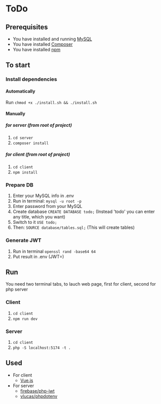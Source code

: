 # ToDo

## Prerequisites
- You have installed and running [MySQL](https://www.mysql.com/)
- You have installed [Composer](https://getcomposer.org/)
- You have installed [npm](https://www.npmjs.com/)

## To start

### Install dependencies
#### Automatically
Run ```chmod +x ./install.sh && ./install.sh```
#### Manually
##### for server (from root of project)
1. ```cd server```
2. ```composer install```
##### for client (from root of project)
1. ```cd client```
2. ```npm install```

### Prepare DB
1. Enter your MySQL info in .env
2. Run in terminal: ```mysql -u root -p```
3. Enter password from your MySQL
4. Create database ```CREATE DATABASE todo;```  (Instead 'todo' you can enter any title, which you want)
5. Switch to it ```USE todo;```
6. Then: ```SOURCE database/tables.sql;``` (This will create tables)

### Generate JWT
1. Run in terminal ```openssl rand -base64 64```
2. Put result in .env (JWT=)

## Run
You need two terminal tabs, to lauch web page, first for client, second for php server
### Client
1. ```cd client```
2. ```npm run dev```
### Server
1. ```cd client```
2. ```php -S localhost:5174 -t .```

## Used
- For client 
    - [Vue.js](https://vuejs.org/)
- For server
    - [firebase/php-jwt](https://github.com/firebase/php-jwt)
    - [vlucas/phpdotenv](https://github.com/vlucas/phpdotenv)